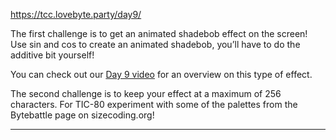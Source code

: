 https://tcc.lovebyte.party/day9/

The first challenge is to get an animated shadebob effect on the screen! Use sin and cos to create an animated shadebob, you’ll have to do the additive bit yourself!

You can check out our [Day 9 video](https://www.youtube.com/watch?v=eYH_ZErT1-0) for an overview on this type of effect.

The second challenge is to keep your effect at a maximum of 256 characters. For TIC-80 experiment with some of the palettes from the Bytebattle page on sizecoding.org!

-----
